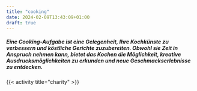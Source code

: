 ```yaml
---
title: "cooking"
date: 2024-02-09T13:43:09+01:00
draft: true
---
```


##### Eine Cooking-Aufgabe ist eine Gelegenheit, Ihre Kochkünste zu verbessern und köstliche Gerichte zuzubereiten. Obwohl sie Zeit in Anspruch nehmen kann, bietet das Kochen die Möglichkeit, kreative Ausdrucksmöglichkeiten zu erkunden und neue Geschmackserlebnisse zu entdecken.

<!--more-->

{{< activity title="charity" >}}
